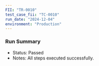 ```yaml
---
FII: "TR-0010"
test_case_fii: "TC-0010"
run_date: "2024-12-04"
environment: "Production"
---
```

### Run Summary
- Status: Passed
- Notes: All steps executed successfully.